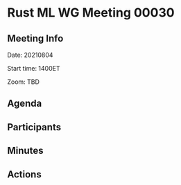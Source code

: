 
# Rust ML WG Meeting 00030 

## Meeting Info

Date: 20210804

Start time: 1400ET

Zoom: TBD

## Agenda



## Participants



## Minutes



## Actions

